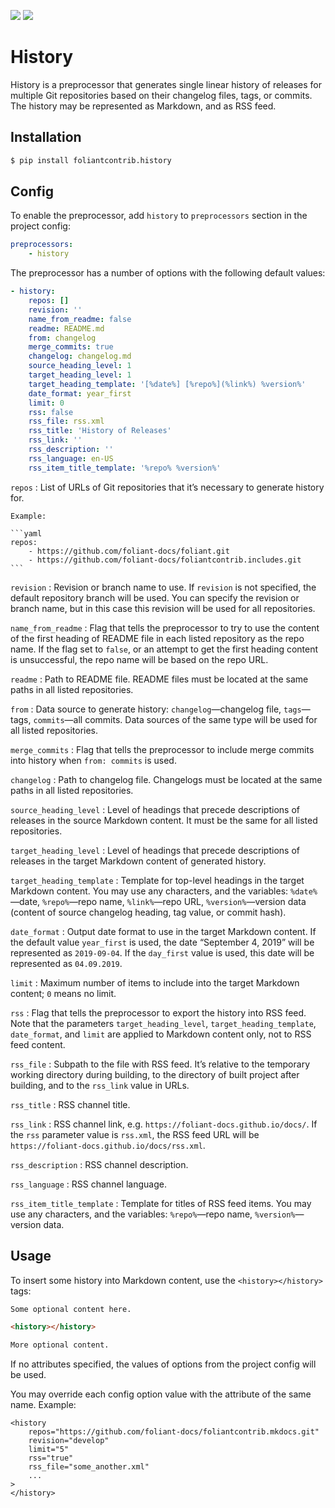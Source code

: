 [![](https://img.shields.io/pypi/v/foliantcontrib.history.svg)](https://pypi.org/project/foliantcontrib.history/) [![](https://img.shields.io/github/v/tag/foliant-docs/foliantcontrib.history.svg?label=GitHub)](https://github.com/foliant-docs/foliantcontrib.history)

# History

History is a preprocessor that generates single linear history of releases for multiple Git repositories based on their changelog files, tags, or commits. The history may be represented as Markdown, and as RSS feed.

## Installation

```bash
$ pip install foliantcontrib.history
```

## Config

To enable the preprocessor, add `history` to `preprocessors` section in the project config:

```yaml
preprocessors:
    - history
```

The preprocessor has a number of options with the following default values:

```yaml
- history:
    repos: []
    revision: ''
    name_from_readme: false
    readme: README.md
    from: changelog
    merge_commits: true
    changelog: changelog.md
    source_heading_level: 1
    target_heading_level: 1
    target_heading_template: '[%date%] [%repo%](%link%) %version%'
    date_format: year_first
    limit: 0
    rss: false
    rss_file: rss.xml
    rss_title: 'History of Releases'
    rss_link: ''
    rss_description: ''
    rss_language: en-US
    rss_item_title_template: '%repo% %version%'
```

`repos`
:   List of URLs of Git repositories that it’s necessary to generate history for.

    Example:

    ```yaml
    repos:
        - https://github.com/foliant-docs/foliant.git
        - https://github.com/foliant-docs/foliantcontrib.includes.git
    ```

`revision`
:   Revision or branch name to use. If `revision` is not specified, the default repository branch will be used. You can specify the revision or branch name, but in this case this revision will be used for all repositories.

`name_from_readme`
:   Flag that tells the preprocessor to try to use the content of the first heading of README file in each listed repository as the repo name. If the flag set to `false`, or an attempt to get the first heading content is unsuccessful, the repo name will be based on the repo URL.

`readme`
:   Path to README file. README files must be located at the same paths in all listed repositories.

`from`
:   Data source to generate history: `changelog`—changelog file, `tags`—tags, `commits`—all commits. Data sources of the same type will be used for all listed repositories.

`merge_commits`
:   Flag that tells the preprocessor to include merge commits into history when `from: commits` is used.

`changelog`
:   Path to changelog file. Changelogs must be located at the same paths in all listed repositories.

`source_heading_level`
:   Level of headings that precede descriptions of releases in the source Markdown content. It must be the same for all listed repositories.

`target_heading_level`
:   Level of headings that precede descriptions of releases in the target Markdown content of generated history.

`target_heading_template`
:   Template for top-level headings in the target Markdown content. You may use any characters, and the variables: `%date%`—date, `%repo%`—repo name, `%link%`—repo URL, `%version%`—version data (content of source changelog heading, tag value, or commit hash).

`date_format`
:   Output date format to use in the target Markdown content. If the default value `year_first` is used, the date “September 4, 2019” will be represented as `2019-09-04`. If the `day_first` value is used, this date will be represented as `04.09.2019`.

`limit`
:   Maximum number of items to include into the target Markdown content; `0` means no limit.

`rss`
:   Flag that tells the preprocessor to export the history into RSS feed. Note that the parameters `target_heading_level`, `target_heading_template`, `date_format`, and `limit` are applied to Markdown content only, not to RSS feed content.

`rss_file`
:   Subpath to the file with RSS feed. It’s relative to the temporary working directory during building, to the directory of built project after building, and to the `rss_link` value in URLs.

`rss_title`
:   RSS channel title.

`rss_link`
:   RSS channel link, e.g. `https://foliant-docs.github.io/docs/`. If the `rss` parameter value is `rss.xml`, the RSS feed URL will be `https://foliant-docs.github.io/docs/rss.xml`.

`rss_description`
:   RSS channel description.

`rss_language`
:   RSS channel language.

`rss_item_title_template`
:   Template for titles of RSS feed items. You may use any characters, and the variables: `%repo%`—repo name, `%version%`—version data.

## Usage

To insert some history into Markdown content, use the `<history></history>` tags:

```markdown
Some optional content here.

<history></history>

More optional content.
```

If no attributes specified, the values of options from the project config will be used.

You may override each config option value with the attribute of the same name. Example:

```
<history
    repos="https://github.com/foliant-docs/foliantcontrib.mkdocs.git"
    revision="develop"
    limit="5"
    rss="true"
    rss_file="some_another.xml"
    ...
>
</history>
```
